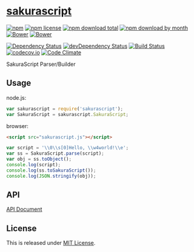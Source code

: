 # [sakurascript](http://github.com/Ikagaka/sakurascript)

[![npm](https://img.shields.io/npm/v/sakurascript.svg)](https://www.npmjs.com/package/sakurascript)
[![npm license](https://img.shields.io/npm/l/sakurascript.svg)](https://www.npmjs.com/package/sakurascript)
[![npm download total](https://img.shields.io/npm/dt/sakurascript.svg)](https://www.npmjs.com/package/sakurascript)
[![npm download by month](https://img.shields.io/npm/dm/sakurascript.svg)](https://www.npmjs.com/package/sakurascript)
[![Bower](https://img.shields.io/bower/v/sakurascript.svg)](https://github.com/Ikagaka/sakurascript)
[![Bower](https://img.shields.io/bower/l/sakurascript.svg)](https://github.com/Ikagaka/sakurascript)

[![Dependency Status](https://david-dm.org/Ikagaka/sakurascript.svg)](https://david-dm.org/Ikagaka/sakurascript)
[![devDependency Status](https://david-dm.org/Ikagaka/sakurascript/dev-status.svg)](https://david-dm.org/Ikagaka/sakurascript#info=devDependencies)
[![Build Status](https://travis-ci.org/Ikagaka/sakurascript.svg)](https://travis-ci.org/Ikagaka/sakurascript)
[![codecov.io](https://codecov.io/github/Ikagaka/sakurascript/coverage.svg?branch=master)](https://codecov.io/github/Ikagaka/sakurascript?branch=master)
[![Code Climate](https://codeclimate.com/github/Ikagaka/sakurascript/badges/gpa.svg)](https://codeclimate.com/github/Ikagaka/sakurascript)

SakuraScript Parser/Builder

## Usage

node.js:
```javascript
var sakurascript = require('sakurascript');
var SakuraScript = sakurascript.SakuraScript;
```

browser:
```html
<script src="sakurascript.js"></script>
```

```javascript
var script = '\\0\\s[0]Hello, \\w4world!\\e';
var ss = SakuraScript.parse(script);
var obj = ss.toObject();
console.log(script);
console.log(ss.toSakuraScript());
console.log(JSON.stringify(obj));
```

## API

[API Document](https://ikagaka.github.io/sakurascript/index.html)

## License

This is released under [MIT License](http://narazaka.net/license/MIT?2015).
